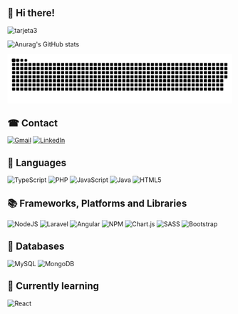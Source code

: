 ## 👋 Hi there!
![tarjeta3](https://github.com/aliciafdezc/aliciafdezc/assets/113903151/b7d8ce42-2176-41a7-a864-493223eeaeec)

![Anurag's GitHub stats](https://github-readme-stats.vercel.app/api?username=aliciafdezc&show_icons=true&bg_color=DEG,321b4f,0d0915&text_color=ffffff&icon_color=ffcef3&title_color=d3affa&&border_radius=10&&hide_border=true&rank_icon=github)

![Snake animation](https://github.com/aliciafdezc/aliciafdezc/blob/output/github-contribution-grid-snake.svg)

## ☎ Contact
[![Gmail](https://img.shields.io/badge/Gmail-D14836?style=for-the-badge&logo=gmail&logoColor=white)](mailto:cfdezalicia@gmail.com)
[![LinkedIn](https://img.shields.io/badge/linkedin-%230077B5.svg?style=for-the-badge&logo=linkedin&logoColor=white)](https://www.linkedin.com/in/alicia-fern%C3%A1ndez-232775158/)


## 🦜 Languages

![TypeScript](https://img.shields.io/badge/typescript-%23007ACC.svg?style=for-the-badge&logo=typescript&logoColor=white)
![PHP](https://img.shields.io/badge/php-%23777BB4.svg?style=for-the-badge&logo=php&logoColor=white)
![JavaScript](https://img.shields.io/badge/javascript-%23323330.svg?style=for-the-badge&logo=javascript&logoColor=%23F7DF1E)
![Java](https://img.shields.io/badge/java-%23ED8B00.svg?style=for-the-badge&logo=openjdk&logoColor=white)
![HTML5](https://img.shields.io/badge/html5-%23E34F26.svg?style=for-the-badge&logo=html5&logoColor=white)


## 📚 Frameworks, Platforms and Libraries

![NodeJS](https://img.shields.io/badge/node.js-6DA55F?style=for-the-badge&logo=node.js&logoColor=white)
![Laravel](https://img.shields.io/badge/laravel-%23FF2D20.svg?style=for-the-badge&logo=laravel&logoColor=white)
![Angular](https://img.shields.io/badge/angular-%23DD0031.svg?style=for-the-badge&logo=angular&logoColor=white)
![NPM](https://img.shields.io/badge/NPM-%23CB3837.svg?style=for-the-badge&logo=npm&logoColor=white)
![Chart.js](https://img.shields.io/badge/chart.js-F5788D.svg?style=for-the-badge&logo=chart.js&logoColor=white)
![SASS](https://img.shields.io/badge/SASS-hotpink.svg?style=for-the-badge&logo=SASS&logoColor=white)
![Bootstrap](https://img.shields.io/badge/bootstrap-%238511FA.svg?style=for-the-badge&logo=bootstrap&logoColor=white)


## 💾 Databases

![MySQL](https://img.shields.io/badge/mysql-%2300f.svg?style=for-the-badge&logo=mysql&logoColor=white)
![MongoDB](https://img.shields.io/badge/MongoDB-%234ea94b.svg?style=for-the-badge&logo=mongodb&logoColor=white)

## 📖 Currently learning
![React](https://img.shields.io/badge/react-%2320232a.svg?style=for-the-badge&logo=react&logoColor=%2361DAFB)
